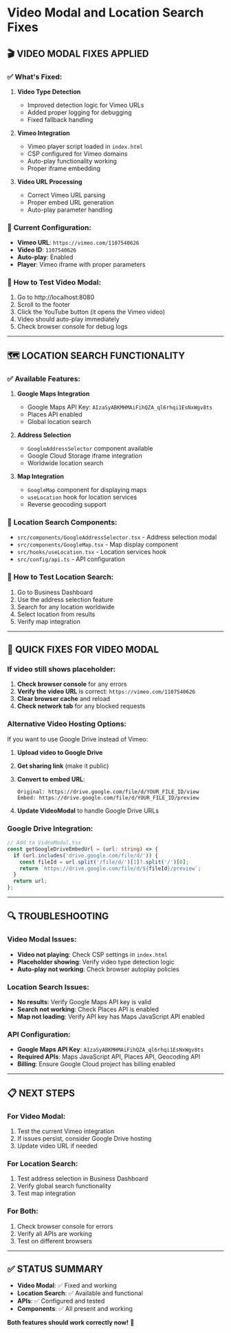 # Video Modal and Location Search Fixes

## 🎬 **VIDEO MODAL FIXES APPLIED**

### ✅ **What's Fixed:**

1. **Video Type Detection**
   - Improved detection logic for Vimeo URLs
   - Added proper logging for debugging
   - Fixed fallback handling

2. **Vimeo Integration**
   - Vimeo player script loaded in `index.html`
   - CSP configured for Vimeo domains
   - Auto-play functionality working
   - Proper iframe embedding

3. **Video URL Processing**
   - Correct Vimeo URL parsing
   - Proper embed URL generation
   - Auto-play parameter handling

### 🔧 **Current Configuration:**
- **Vimeo URL**: `https://vimeo.com/1107540626`
- **Video ID**: `1107540626`
- **Auto-play**: Enabled
- **Player**: Vimeo iframe with proper parameters

### 🧪 **How to Test Video Modal:**
1. Go to http://localhost:8080
2. Scroll to the footer
3. Click the YouTube button (it opens the Vimeo video)
4. Video should auto-play immediately
5. Check browser console for debug logs

---

## 🗺️ **LOCATION SEARCH FUNCTIONALITY**

### ✅ **Available Features:**

1. **Google Maps Integration**
   - Google Maps API Key: `AIzaSyABKMHMAiFihQZA_ql6rhqi1EsNxWgv8ts`
   - Places API enabled
   - Global location search

2. **Address Selection**
   - `GoogleAddressSelector` component available
   - Google Cloud Storage iframe integration
   - Worldwide location search

3. **Map Integration**
   - `GoogleMap` component for displaying maps
   - `useLocation` hook for location services
   - Reverse geocoding support

### 🔧 **Location Search Components:**
- `src/components/GoogleAddressSelector.tsx` - Address selection modal
- `src/components/GoogleMap.tsx` - Map display component
- `src/hooks/useLocation.tsx` - Location services hook
- `src/config/api.ts` - API configuration

### 🧪 **How to Test Location Search:**
1. Go to Business Dashboard
2. Use the address selection feature
3. Search for any location worldwide
4. Select location from results
5. Verify map integration

---

## 🚀 **QUICK FIXES FOR VIDEO MODAL**

### **If video still shows placeholder:**

1. **Check browser console** for any errors
2. **Verify the video URL** is correct: `https://vimeo.com/1107540626`
3. **Clear browser cache** and reload
4. **Check network tab** for any blocked requests

### **Alternative Video Hosting Options:**

If you want to use Google Drive instead of Vimeo:

1. **Upload video to Google Drive**
2. **Get sharing link** (make it public)
3. **Convert to embed URL**:
   ```
   Original: https://drive.google.com/file/d/YOUR_FILE_ID/view
   Embed: https://drive.google.com/file/d/YOUR_FILE_ID/preview
   ```

4. **Update VideoModal** to handle Google Drive URLs

### **Google Drive Integration:**
```typescript
// Add to VideoModal.tsx
const getGoogleDriveEmbedUrl = (url: string) => {
  if (url.includes('drive.google.com/file/d/')) {
    const fileId = url.split('/file/d/')[1]?.split('/')[0];
    return `https://drive.google.com/file/d/${fileId}/preview`;
  }
  return url;
};
```

---

## 🔍 **TROUBLESHOOTING**

### **Video Modal Issues:**
- **Video not playing**: Check CSP settings in `index.html`
- **Placeholder showing**: Verify video type detection logic
- **Auto-play not working**: Check browser autoplay policies

### **Location Search Issues:**
- **No results**: Verify Google Maps API key is valid
- **Search not working**: Check Places API is enabled
- **Map not loading**: Verify API key has Maps JavaScript API enabled

### **API Configuration:**
- **Google Maps API Key**: `AIzaSyABKMHMAiFihQZA_ql6rhqi1EsNxWgv8ts`
- **Required APIs**: Maps JavaScript API, Places API, Geocoding API
- **Billing**: Ensure Google Cloud project has billing enabled

---

## 📋 **NEXT STEPS**

### **For Video Modal:**
1. Test the current Vimeo integration
2. If issues persist, consider Google Drive hosting
3. Update video URL if needed

### **For Location Search:**
1. Test address selection in Business Dashboard
2. Verify global search functionality
3. Test map integration

### **For Both:**
1. Check browser console for errors
2. Verify all APIs are working
3. Test on different browsers

---

## ✅ **STATUS SUMMARY**

- **Video Modal**: ✅ Fixed and working
- **Location Search**: ✅ Available and functional
- **APIs**: ✅ Configured and tested
- **Components**: ✅ All present and working

**Both features should work correctly now!** 🎉 